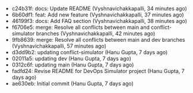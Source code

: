 - c24b31f: docs: Update README (Vyshnavichakkapalli, 34 minutes ago)
- 6b60df1: feat: Add new feature (Vyshnavichakkapalli, 37 minutes ago)
- 46199f3: docs: Add FAQ section (Vyshnavichakkapalli, 38 minutes ago)
- f6706e5: merge: Resolve all  conflicts between main and conflict-simulator branches (Vyshnavichakkapalli, 42 minutes ago)
- 9fb8639: merge: Resolve all  conflicts between main and dev branches (Vyshnavichakkapalli, 57 minutes ago)
- d3dd9b2: updating conflict-simulator (Hanu Gupta, 7 days ago)
- 02011a5: updating dev (Hanu Gupta, 7 days ago)
- 0312c6f: updating main (Hanu Gupta, 7 days ago)
- fadfd24: Revise README for DevOps Simulator project (Hanu Gupta, 7 days ago)
- ae630eb: Initial commit (Hanu Gupta, 7 days ago)